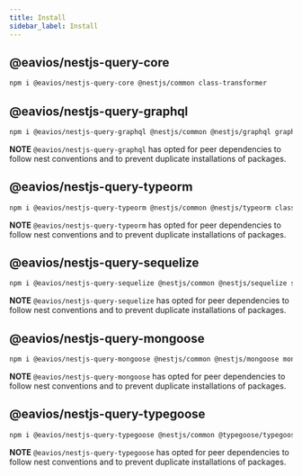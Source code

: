 ```yaml
---
title: Install
sidebar_label: Install
---
```


## @eavios/nestjs-query-core

```sh
npm i @eavios/nestjs-query-core @nestjs/common class-transformer
```

## @eavios/nestjs-query-graphql

```sh
npm i @eavios/nestjs-query-graphql @nestjs/common @nestjs/graphql graphql graphql-subscriptions class-transformer class-validator dataloader
```

**NOTE** `@eavios/nestjs-query-graphql` has opted for peer dependencies to follow nest conventions and to prevent duplicate installations of packages.

## @eavios/nestjs-query-typeorm

```sh
npm i @eavios/nestjs-query-typeorm @nestjs/common @nestjs/typeorm class-transformer typeorm
```

**NOTE** `@eavios/nestjs-query-typeorm` has opted for peer dependencies to follow nest conventions and to prevent duplicate installations of packages.

## @eavios/nestjs-query-sequelize

```sh
npm i @eavios/nestjs-query-sequelize @nestjs/common @nestjs/sequelize sequelize sequelize-typescript
```

**NOTE** `@eavios/nestjs-query-sequelize` has opted for peer dependencies to follow nest conventions and to prevent duplicate installations of packages.

## @eavios/nestjs-query-mongoose

```sh
npm i @eavios/nestjs-query-mongoose @nestjs/common @nestjs/mongoose mongoose mongodb
```

**NOTE** `@eavios/nestjs-query-mongoose` has opted for peer dependencies to follow nest conventions and to prevent duplicate installations of packages.

## @eavios/nestjs-query-typegoose

```sh
npm i @eavios/nestjs-query-typegoose @nestjs/common @typegoose/typegoose nestjs-typegoose mongoose mongodb
```

**NOTE** `@eavios/nestjs-query-typegoose` has opted for peer dependencies to follow nest conventions and to prevent duplicate installations of packages.
